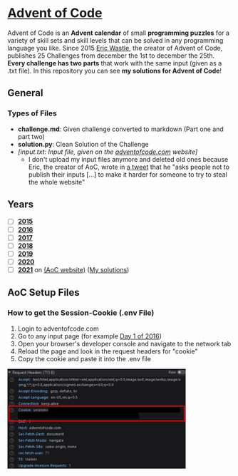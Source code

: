 # [Advent of Code](https://adventofcode.com)
Advent of Code is an **Advent calendar** of small **programming puzzles** for a variety of skill sets and skill levels 
that can be solved in any programming language you like. Since 2015 [Eric Wastle](https://was.tl/), the creator of 
Advent of Code, publishes 25 Challenges from december the 1st to december the 25th. **Every challenge has two parts** 
that work with the same input (given as a .txt file). In this repository you can see **my solutions for Advent of 
Code**!

## General
### Types of Files
- **challenge.md**: Given challenge converted to markdown (Part one and part two)
- **solution.py**: Clean Solution of the Challenge
- *\[input.txt: Input file, given on the [adventofcode.com](https://adventofcode.com/) website]*
    - I don't upload my input files anymore and deleted old ones because Eric, the creator of AoC, wrote in 
      [a tweet](https://twitter.com/ericwastl/status/1465805354214830081) that he "asks people not to publish their 
      inputs [...] to make it harder for someone to try to steal the whole website"

## Years
- [ ] [**2015**](https://adventofcode.com/2015)
- [ ] [**2016**](https://adventofcode.com/2016)
- [ ] [**2017**](https://adventofcode.com/2017)
- [ ] [**2018**](https://adventofcode.com/2018)
- [ ] [**2019**](https://adventofcode.com/2019)
- [ ] [**2020**](https://adventofcode.com/2020)
- [ ] [**2021**](2021/2021.md) on [(AoC website)](https://adventofcode.com/2021) ([My solutions](2021))

## AoC Setup Files
### How to get the Session-Cookie (.env File)
1. Login to adventofcode.com
2. Go to any input page (for example [Day 1 of 2016](https://adventofcode.com/2016/day/1))
3. Open your browser's developer console and navigate to the network tab
4. Reload the page and look in the request headers for "cookie"
5. Copy the cookie and paste it into the .env file

<a href="https://github.com/leonfroschauer/AdventOfCode">
    <img src="https://github.com/leonfroschauer/AdventOfCode/blob/main/.github/photos/Session_Cookie.png" width="400">
</a>
